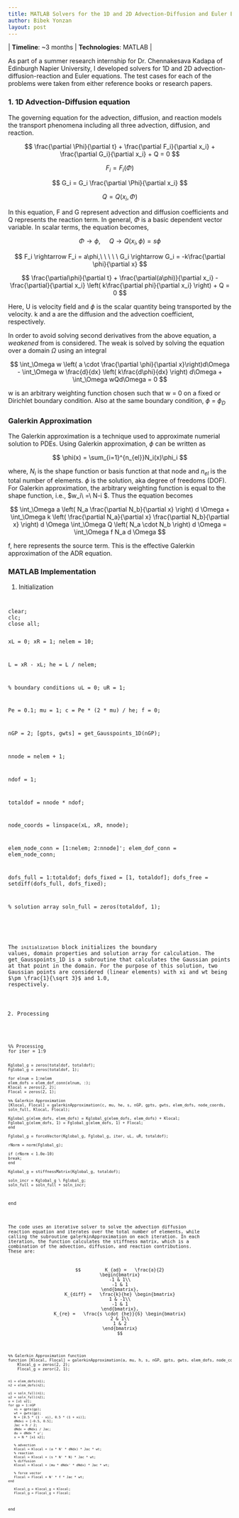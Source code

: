 ```yaml
---
title: MATLAB Solvers for the 1D and 2D Advection-Diffusion and Euler Equations
author: Bibek Yonzan
layout: post
---
```

| **Timeline**: ~3 months | **Technologies**: MATLAB |

As part of a summer research internship for Dr. Chennakesava Kadapa of Edinburgh Napier University, I developed solvers for 1D and 2D advection-diffusion-reaction and Euler equations. The test cases for each of the problems were taken from either reference books or research papers. 

### 1. 1D Advection-Diffusion equation

The governing equation for the advection, diffusion, and reaction models the transport phenomena including all three advection, diffusion, and reaction. 

$$ \frac{\partial \Phi}{\partial t} + \frac{\partial F_i}{\partial x_i} + \frac{\partial G_i}{\partial x_i} + Q = 0 $$

$$ F_i = F_i(\Phi) $$

$$ G_i = G_i \frac{\partial \Phi}{\partial x_i} $$

$$ Q = Q(x_i, \Phi) $$

In this equation, F and G represent advection and diffusion coefficients and Q represents the reaction term. In general, $\Phi$ is a basic dependent vector variable. In scalar terms, the equation becomes,

$$ \Phi \rightarrow \phi,\ \ \ \ \ Q \rightarrow Q(x_i, \phi) = s\phi $$

$$ F_i \rightarrow F_i = a\phi,\ \ \ \ \ G_i \rightarrow G_i = -k\frac{\partial \phi}{\partial x} $$

$$ \frac{\partial\phi}{\partial t} + \frac{\partial(a\phi)}{\partial x_i} - \frac{\partial}{\partial x_i} \left( k\frac{\partial phi}{\partial x_i} \right) + Q = 0 $$

Here, U is velocity field and $\phi$ is the scalar quantity being transported by the velocity. k and a are the diffusion and the advection coefficient, respectively.

In order to avoid solving second derivatives from the above equation, a *weakened* from is considered. The weak is solved by solving the equation over a domain $\Omega$ using an integral

$$ \int_\Omega w \left( a \cdot \frac{\partial \phi}{\partial x}\right)d\Omega - \int_\Omega w \frac{d}{dx} \left( k\frac{d\phi}{dx} \right) d\Omega + \int_\Omega wQd\Omega = 0 $$

w is an arbitrary weighting function chosen such that w = 0 on a fixed or Dirichlet boundary condition. Also at the same boundary condition, $\phi\ =\ \phi_D$

### Galerkin Approximation

The Galerkin approximation is a technique used to approximate numerial solution to PDEs. Using Galerkin approximation, $\phi$ can be written as

$$ \phi(x) = \sum_{i=1}^{n_{el}}N_i(x)\phi_i $$

where, $N_i$ is the shape function or basis function at that node and $n_{el}$ is the total number of elements. $\phi$ is the solution, aka degree of freedoms (DOF). For Galerkin approximation, the arbitrary weighting function is equal to the shape function, i.e., $w_i\ =\ N-i $. Thus the equation becomes

$$ \int_\Omega a \left( N_a \frac{\partial N_b}{\partial x} \right) d \Omega + \int_\Omega k \left( \frac{\partial N_a}{\partial x} \frac{\partial N_b}{\partial x} \right) d \Omega \int_\Omega Q \left( N_a \cdot N_b \right) d \Omega = \int_\Omega f N_a d \Omega $$

f, here represents the source term. This is the effective Galerkin approximation of the ADR equation.

### MATLAB Implementation

1. Initialization
<code>
<pre>
clear;
clc;
close all;

xL = 0;
xR = 1;
nelem = 10;

L = xR - xL;
he = L / nelem;

% boundary conditions
uL = 0;
uR = 1;

Pe = 0.1;
mu = 1;
c = Pe * (2 * mu) / he;
f = 0;

nGP = 2;
[gpts, gwts] = get_Gausspoints_1D(nGP);

nnode = nelem + 1;

ndof = 1;

totaldof = nnode * ndof;

node_coords = linspace(xL, xR, nnode);

elem_node_conn = [1:nelem; 2:nnode]';
elem_dof_conn = elem_node_conn;

dofs_full = 1:totaldof;
dofs_fixed = [1, totaldof];
dofs_free = setdiff(dofs_full, dofs_fixed);

% solution array
soln_full = zeros(totaldof, 1);

</pre>

The <code>initialization</code> block initializes the boundary values, domain properties and solution array for calculation. The get_Gausspoints_1D is a subroutine that calculates the Gaussian points at that point in the domain. For the purpose of this solution, two Gaussian points are considered (linear elements) with xi and wt being $\pm \frac{1}{\sqrt 3}$ and 1.0, respectively.

2. Processing

<code>
<pre>
%% Processing
for iter = 1:9

    Kglobal_g = zeros(totaldof, totaldof);
    Fglobal_g = zeros(totaldof, 1);

    for elnum = 1:nelem
	elem_dofs = elem_dof_conn(elnum, :);
	Klocal = zeros(2, 2);
	Flocal = zeros(2, 1);
	
	%% Galerkin Approximation
	[Klocal, Flocal] = galerkinApproximation(c, mu, he, s, nGP, gpts, gwts, elem_dofs, node_coords, soln_full, Klocal, Flocal);

	Kglobal_g(elem_dofs, elem_dofs) = Kglobal_g(elem_dofs, elem_dofs) + Klocal;
	Fglobal_g(elem_dofs, 1) = Fglobal_g(elem_dofs, 1) + Flocal;
    end
    
    Fglobal_g = forceVector(Kglobal_g, Fglobal_g, iter, uL, uR, totaldof);

    rNorm = norm(Fglobal_g);

    if (rNorm < 1.0e-10)
	break;
    end

    Kglobal_g = stiffnessMatrix(Kglobal_g, totaldof);

    soln_incr = Kglobal_g \ Fglobal_g;
    soln_full = soln_full + soln_incr;

end
</pre>

The code uses an iterative solver to solve the advection diffusion reaction equation and iterates over the total number of elements, while calling the subroutine galerkinApproximation on each iteration. In each iteration, the function calculates the stiffness matrix, which is a combination of the advection, diffusion, and reaction contributions. These are:

$$	       K_{ad} =   \frac{a}{2} \begin{bmatrix}
			-1 & 1\\
			-1 & 1
	          \end{bmatrix},
	       K_{diff} =   \frac{k}{he} \begin{bmatrix}
			1 & -1\\
			-1 & 1
	          \end{bmatrix},
		  K_{re} =   \frac{s \cdot {he}}{6} \begin{bmatrix}
			2 & 1\\
			1 & 2
	          \end{bmatrix}
$$

<code>
<pre>
%% Galerkin Approximation function
function [Klocal, Flocal] = galerkinApproximation(a, mu, h, s, nGP, gpts, gwts, elem_dofs, node_coords, soln_full, Klocal, Flocal)
    Klocal_g = zeros(2, 2);
    Flocal_g = zeror(2, 1);

    n1 = elem_dofs(n1);
    n2 = elem_dofs(n2);

    u1 = soln_full(n1);
    u2 = soln_full(n2);
    u = [u1 u2];
    for gp = 1:nGP
	   xi = gpts(gp);
	   wt = gwts(gp);
	   N = [0.5 * (1 - xi), 0.5 * (1 + xi)];
	   dNdxi = [-0.5, 0.5];
	   Jac = h / 2;
	   dNdx = dNdxi / Jac;
	   du = dNdx * u';
	   x = N * [x1 x2];

	   % advection
	   Klocal = Klocal + (a * N' * dNdx) * Jac * wt;
	   % reaction
	   Klocal = Klocal + (s * N' * N) * Jac * wt;
	   % diffusion
	   Klocal = Klocal + (mu * dNdx' * dNdx) * Jac * wt;

	   % force vector
	   Flocal = Flocal + N' * f * Jac * wt;
    end

	   Klocal_g = Klocal_g + Klocal;
	   Flocal_g = Flocal_g + Flocal;
end
</pre>
